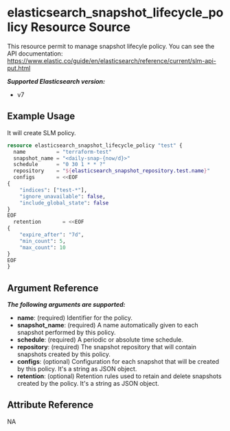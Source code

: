 # elasticsearch_snapshot_lifecycle_policy Resource Source

This resource permit to manage snapshot lifecyle policy.
You can see the API documentation: https://www.elastic.co/guide/en/elasticsearch/reference/current/slm-api-put.html

***Supported Elasticsearch version:***
  - v7

## Example Usage

It will create SLM policy.

```tf
resource elasticsearch_snapshot_lifecycle_policy "test" {
  name			= "terraform-test"
  snapshot_name = "<daily-snap-{now/d}>"
  schedule 		= "0 30 1 * * ?"
  repository    = "${elasticsearch_snapshot_repository.test.name}"
  configs		= <<EOF
{
	"indices": ["test-*"],
	"ignore_unavailable": false,
	"include_global_state": false
}
EOF
  retention       = <<EOF
{
    "expire_after": "7d",
    "min_count": 5,
    "max_count": 10
}
EOF
}
```

## Argument Reference

***The following arguments are supported:***
  - **name**: (required) Identifier for the policy.
  - **snapshot_name**: (required) A name automatically given to each snapshot performed by this policy.
  - **schedule**: (required) A periodic or absolute time schedule.
  - **repository**: (required) The snapshot repository that will contain snapshots created by this policy.
  - **configs**: (optional) Configuration for each snapshot that will be created by this policy. It's a string as JSON object.
  - **retention**: (optional) Retention rules used to retain and delete snapshots created by the policy. It's a string as JSON object.

## Attribute Reference

NA